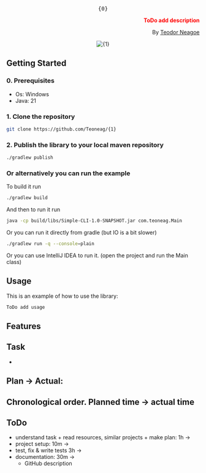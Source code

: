 <div align="center">
<pre>
{0}
</pre>
<div align="right">

**<font color="red">ToDo add description</font>**

By [Teodor Neagoe](https://github.com/Teoneag)

</div>
<img src="gifs/{1} Preview.gif" alt="{1}"/>
</div>

## Getting Started

### 0. Prerequisites

- Os: Windows
- Java: 21

### 1. Clone the repository

```bash
git clone https://github.com/Teoneag/{1}
```

### 2. Publish the library to your local maven repository

```bash
./gradlew publish
```

### Or alternatively you can run the example

To build it run
```bash
./gradlew build
```

And then to run it run
```bash
java -cp build/libs/Simple-CLI-1.0-SNAPSHOT.jar com.teoneag.Main
```

Or you can run it directly from gradle (but IO is a bit slower)

```bash
./gradlew run -q --console=plain
```

Or you can use IntelliJ IDEA to run it. (open the project and run the Main class)

## Usage

This is an example of how to use the library:

```java
ToDo add usage
```

## Features

## Task

- 

## Plan -> Actual: 

Chronological order. Planned time -> actual time
- 

## ToDo

- understand task + read resources, similar projects + make plan: 1h ->
- project setup: 10m ->
- test, fix & write tests 3h -> 
- documentation: 30m ->
  - GitHub description